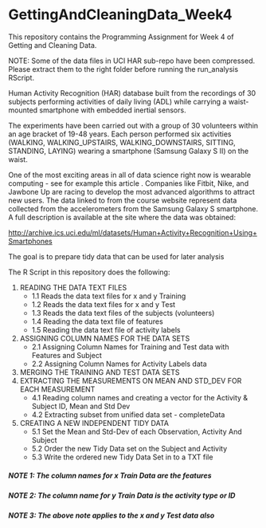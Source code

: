 # GettingAndCleaningData_Week4
This repository contains the Programming Assignment for Week 4 of Getting and Cleaning Data.

NOTE: Some of the data files in UCI HAR sub-repo have been compressed. Please extract them to the right folder before running the run_analysis RScript.

Human Activity Recognition (HAR) database built from the recordings of 30 subjects performing activities of daily living (ADL) while carrying a waist-mounted smartphone with embedded inertial sensors.

The experiments have been carried out with a group of 30 volunteers within an age bracket of 19-48 years. Each person performed six activities (WALKING, WALKING_UPSTAIRS, WALKING_DOWNSTAIRS, SITTING, STANDING, LAYING) wearing a smartphone (Samsung Galaxy S II) on the waist. 

One of the most exciting areas in all of data science right now is wearable computing - see for example this article . Companies like Fitbit, Nike, and Jawbone Up are racing to develop the most advanced algorithms to attract new users. The data linked to from the course website represent data collected from the accelerometers from the Samsung Galaxy S smartphone. A full description is available at the site where the data was obtained:

http://archive.ics.uci.edu/ml/datasets/Human+Activity+Recognition+Using+Smartphones

The goal is to prepare tidy data that can be used for later analysis

The R Script in this repository does the following:

1. READING THE DATA TEXT FILES
     + 1.1 Reads the data text files for x and y Training 
     + 1.2 Reads the data text files for x and y Test 
     + 1.3 Reads the data text files of the subjects (volunteers) 
     + 1.4 Reading the data text file of features 
     + 1.5 Reading the  data text file of activity labels
2. ASSIGNING COLUMN NAMES FOR THE DATA SETS
	+ 2.1 Assigning Column Names for Training and Test data with Features and Subject
	+ 2.2 Assigning Column Names for Activity Labels data
3. MERGING THE TRAINING AND TEST DATA SETS
4. EXTRACTING THE MEASUREMENTS ON MEAN AND STD_DEV FOR EACH MEASUREMENT
	+ 4.1 Reading column names and creating a vector for the Activity & Subject ID, Mean and Std Dev	
	+ 4.2 Extracting subset from unified data set - completeData
5. CREATING A NEW INDEPENDENT TIDY DATA 
	+ 5.1 Set the Mean and Std-Dev of each Observation, Activity And  Subject
	+ 5.2 Order the new Tidy Data set on the Subject and Activity
	+ 5.3 Write the ordered new Tidy Data Set in to a TXT file

##### NOTE 1: The column names for x Train Data are the features
##### NOTE 2: The column name for y Train Data is the activity type or ID
##### NOTE 3: The above note applies to the x and y Test data also

